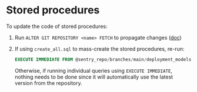# Stored procedures

To update the code of stored procedures:

1. Run `ALTER GIT REPOSITORY <name> FETCH` to propagate changes ([doc][doc])
2. If using `create_all.sql` to mass-create the stored procedures, re-run:

    ```sql
    EXECUTE IMMEDIATE FROM @sentry_repo/branches/main/deployment_models/git-repository/create_all.sql;
    ```

    Otherwise, if running individual queries using `EXECUTE IMMEDIATE`, nothing
    needs to be done since it will automatically use the latest version from the
    repository.

[doc]: https://docs.snowflake.com/en/sql-reference/sql/alter-git-repository
